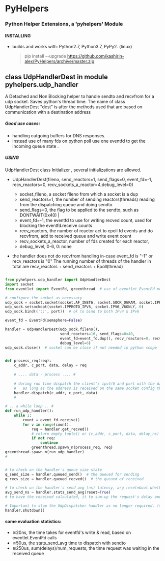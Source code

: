# PyHelpers
### Python Helper Extensions, a 'pyhelpers' Module 

#### INSTALLING 
- builds and works with: Python2.7, Python3.7, PyPy2. (linux)
  > pip install --upgrade https://github.com/kashirin-alex/PyHelpers/archive/master.zip


## class UdpHandlerDest in module pyhelpers.udp_handler
 A Detached and Non Blocking helper to handle sendto and recvfrom for a udp socket. Saves python's thread time.
 The name of class UdpHandlerDest "dest" is after the methods used that are based on communication with a destination address
##### Good use cases:
  * handling outgoing buffers for DNS responses.
  * instead use of many fds on python poll use one eventfd to get the incoming queue state .


##### USING
UdpHandlerDest class Initializer , several initializations are allowed.

 * UdpHandlerDest(fileno, send_reactors=1, send_flags=0, event_fd=-1, recv_reactors=0, recv_sockets_a_reactor=4,debug_level=0)
    
   * socket_fileno, a socket fileno from which a socket is a dup 
   * send_reactors=1, the number of sending reactors(threads) reading from the dispatching queue and doing sendto
   * send_flags=0, the flag to be applied to the sendto, such as DONTWAIT(0x40) | 
   * event_fd=-1, the eventfd to use for writing recved count, used for blocking the eventfd.receive counts
   * recv_reactors, the number of reactor act to epoll fd events and do recvfrom, add to received queue and write event count
   * recv_sockets_a_reactor, number of fds created for each reactor, 
   * debug_level, 0-6, 0: none 
   
 * the handler does not do recvfrom handling in-case event_fd is "-1" or recv_reactors is "0" 
 The running number of threads of the handler in total are recv_reactors + send_reactors + Epoll(thread)
 
```python

from pyhelpers.udp_handler import UdpHandlerDest
import socket
from eventlet import EventFd, greenthread  # use of eventlet EventFd module for use example

# configure the socket as necessary
udp_sock = socket.socket(socket.AF_INET6, socket.SOCK_DGRAM, socket.IPPROTO_UDP)
udp_sock.setsockopt(socket.IPPROTO_IPV6, socket.IPV6_V6ONLY, 0)
udp_sock.bind(('::', port))  # ok to bind to both IPv4 & IPv6

event_fd = EventFd(semaphore=False)

handler = UdpHandlerDest(udp_sock.fileno(),
                         send_reactors=16, send_flags=0x40,
                         event_fd=event_fd.dup(), recv_reactors=8, recv_sockets_a_reactor=16,
                         debug_level=6)
udp_sock.close()  # socket can be close if not needed in python scope


def process_req(req):
    c_addr, c_port, data, delay = req
    
    # .... data - process .... #
    
    # during run time dispatch the client's ipv4/6 and port with the data for sending
    #   as long as the address is received on the same socket config the dispatcher can handle the sendto
    handler.dispatch(c_addr, c_port, data)
    #

# .. a while loop .. #
def run_udp_handler():
    while 1:
        count = event_fd.receive()
        for v in range(count):
            req = handler.get_recved()
            # return empty tuple() or (c_addr, c_port, data, delay_ns)
            if not req:
                continue
            greenthread.spawn_n(process_req, req)
greenthread.spawn_n(run_udp_handler)
#


# to check on the handler's queue size state
q_send_size = handler.queued_send()  # the queued for sending
q_recv_size = handler.queued_recved()  # the queued of received

# to check on the handler's send avg (ns) latency, arg reset=bool whether to reset stats
avg_send_ns = handler.stats_send_avg(reset=True)
# to have the received calculated, it to sum-up the request's delay and divide by number of requests 

# Important to stop the UdpDispatcher handler as no longer required. (stops the detached threads and closes open fds)
handler.shutdown()

```

#### some evaluation statistics:
   * ≅20ns, the time takes for eventfd's write & read, based on eventlet.EventFd calls 
   * ≅50us, the stats_send_avg time to dispatch with sendto
   * ≅250us, sum(delays)/num_requests, the time request was waiting in the received queue


